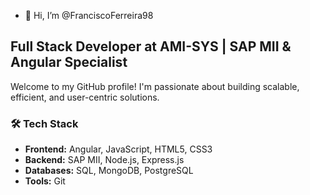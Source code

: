 - 👋 Hi, I’m @FranciscoFerreira98

## Full Stack Developer at AMI-SYS | SAP MII & Angular Specialist

Welcome to my GitHub profile! I'm passionate about building scalable, efficient, and user-centric solutions.

### 🛠 Tech Stack

- **Frontend:** Angular, JavaScript, HTML5, CSS3
- **Backend:** SAP MII, Node.js, Express.js
- **Databases:** SQL, MongoDB, PostgreSQL
- **Tools:** Git

<!---
FranciscoFerreira98/FranciscoFerreira98 is a ✨ special ✨ repository because its `README.md` (this file) appears on your GitHub profile.
You can click the Preview link to take a look at your changes.
--->
